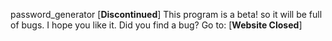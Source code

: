 password_generator [**Discontinued**]
This program is a beta! so it will be full of bugs. I hope you like it.
Did you find a bug? Go to: [**Website Closed**]
